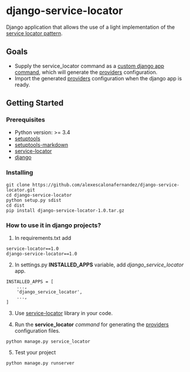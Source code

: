 # django-service-locator
Django application that allows the use of a light implementation of the [service locator pattern](https://en.wikipedia.org/wiki/Service_locator_pattern).

## Goals
* Supply the service_locator command as a [custom django app command](https://docs.djangoproject.com/en/2.0/howto/custom-management-commands/), which will generate the [providers](https://en.wikipedia.org/wiki/Service_provider_interface) configuration.
* Import the generated [providers](https://en.wikipedia.org/wiki/Service_provider_interface) configuration when the django app is ready.

## Getting Started
### Prerequisites
* Python version: >= 3.4
* [setuptools](https://pypi.python.org/pypi/setuptools)
* [setuptools-markdown](https://pypi.python.org/pypi/setuptools-markdown)
* [service-locator](https://github.com/alexescalonafernandez/service-locator.git)
* [django](https://docs.djangoproject.com/en/2.0/topics/install/)

### Installing
```
git clone https://github.com/alexescalonafernandez/django-service-locator.git
cd django-service-locator
python setup.py sdist
cd dist
pip install django-service-locator-1.0.tar.gz
```

### How to use it in django projects?
1) In requirements.txt add
```
service-locator==1.0
django-service-locator==1.0
```

2) In settings.py **INSTALLED_APPS** variable, add *django_service_locator* app.
```
INSTALLED_APPS = [
    ...,
    'django_service_locator',
    ...,
]
```

3) Use [service-locator](https://github.com/alexescalonafernandez/service-locator.git) library in your code.

4) Run the **service_locator** *command* for generating the [providers](https://en.wikipedia.org/wiki/Service_provider_interface) configuration files. 
```
python manage.py service_locator
```

5) Test your project
```
python manage.py runserver
```

